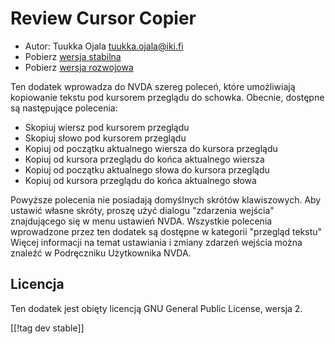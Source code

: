 # Review Cursor Copier #

* Autor: Tuukka Ojala <tuukka.ojala@iki.fi>
* Pobierz [wersja stabilna][1]
* Pobierz [wersja rozwojowa][2]

Ten dodatek wprowadza do NVDA szereg poleceń, które umożliwiają kopiowanie
tekstu pod kursorem przeglądu do schowka. Obecnie, dostępne są następujące
polecenia:

* Skopiuj wiersz pod kursorem przeglądu
* Skopiuj słowo pod kursorem przeglądu
* Kopiuj od początku aktualnego wiersza do kursora przeglądu
* Kopiuj od kursora przeglądu do końca aktualnego wiersza
* Kopiuj od początku aktualnego słowa do kursora przeglądu
* Kopiuj od kursora przeglądu do końca aktualnego słowa

Powyższe polecenia nie posiadają domyślnych skrótów klawiszowych. Aby
ustawić własne skróty, proszę użyć dialogu "zdarzenia wejścia" znajdującego
się w menu ustawień NVDA. Wszystkie polecenia wprowadzone przez ten dodatek
są dostępne w kategorii "przegląd tekstu" Więcej informacji na temat
ustawiania i zmiany zdarzeń wejścia można znaleźć w Podręczniku Użytkownika
NVDA.

## Licencja

Ten dodatek jest obięty licencją GNU General Public License, wersja 2.

[[!tag dev stable]]

[1]: https://addons.nvda-project.org/files/get.php?file=rccp

[2]: https://addons.nvda-project.org/files/get.php?file=rccp-dev
